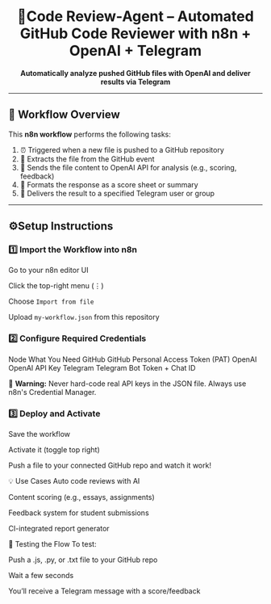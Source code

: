 <h1 align="center">🤖Code Review-Agent – Automated GitHub Code Reviewer with n8n + OpenAI + Telegram </h1>

<p align="center">
  <b>Automatically analyze pushed GitHub files with OpenAI and deliver results via Telegram</b>
</p>

---

## 📌 Workflow Overview

This <b>n8n workflow</b> performs the following tasks:

1. ⏰ Triggered when a new file is pushed to a GitHub repository
2. 📂 Extracts the file from the GitHub event
3. 🧠 Sends the file content to OpenAI API for analysis (e.g., scoring, feedback)
4. 📄 Formats the response as a score sheet or summary
5. 🚀 Delivers the result to a specified Telegram user or group

---
 <h2>⚙Setup Instructions</h2>
<h3>1️⃣ Import the Workflow into n8n</h3>
Go to your n8n editor UI

Click the top-right menu (⋮)

Choose <code>Import from file</code>

Upload <code>my-workflow.json</code> from this repository

<h3>2️⃣ Configure Required Credentials</h3>
Node	What You Need
GitHub	GitHub Personal Access Token (PAT)
OpenAI	OpenAI API Key
Telegram	Telegram Bot Token + Chat ID

🔐 <b>Warning:</b> Never hard-code real API keys in the JSON file. Always use n8n's Credential Manager.

<h3>3️⃣ Deploy and Activate</h3>
Save the workflow

Activate it (toggle top right)

Push a file to your connected GitHub repo and watch it work!

💡 Use Cases
Auto code reviews with AI

Content scoring (e.g., essays, assignments)

Feedback system for student submissions

CI-integrated report generator

🧪 Testing the Flow
To test:

Push a .js, .py, or .txt file to your GitHub repo

Wait a few seconds

You’ll receive a Telegram message with a score/feedback

